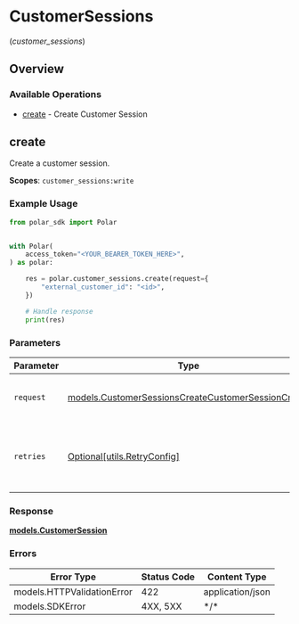 # CustomerSessions
(*customer_sessions*)

## Overview

### Available Operations

* [create](#create) - Create Customer Session

## create

Create a customer session.

**Scopes**: `customer_sessions:write`

### Example Usage

<!-- UsageSnippet language="python" operationID="customer-sessions:create" method="post" path="/v1/customer-sessions/" -->
```python
from polar_sdk import Polar


with Polar(
    access_token="<YOUR_BEARER_TOKEN_HERE>",
) as polar:

    res = polar.customer_sessions.create(request={
        "external_customer_id": "<id>",
    })

    # Handle response
    print(res)

```

### Parameters

| Parameter                                                                                                         | Type                                                                                                              | Required                                                                                                          | Description                                                                                                       |
| ----------------------------------------------------------------------------------------------------------------- | ----------------------------------------------------------------------------------------------------------------- | ----------------------------------------------------------------------------------------------------------------- | ----------------------------------------------------------------------------------------------------------------- |
| `request`                                                                                                         | [models.CustomerSessionsCreateCustomerSessionCreate](../../models/customersessionscreatecustomersessioncreate.md) | :heavy_check_mark:                                                                                                | The request object to use for the request.                                                                        |
| `retries`                                                                                                         | [Optional[utils.RetryConfig]](../../models/utils/retryconfig.md)                                                  | :heavy_minus_sign:                                                                                                | Configuration to override the default retry behavior of the client.                                               |

### Response

**[models.CustomerSession](../../models/customersession.md)**

### Errors

| Error Type                 | Status Code                | Content Type               |
| -------------------------- | -------------------------- | -------------------------- |
| models.HTTPValidationError | 422                        | application/json           |
| models.SDKError            | 4XX, 5XX                   | \*/\*                      |